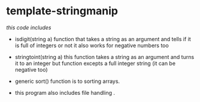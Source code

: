 # template-stringmanip

*this code includes*
* isdigit(string a) function that takes a string as an argument and tells if it is full of integers or not it also works for negative numbers too 

* stringtoint(string a) this function takes a string as an argument and turns it to an integer but function excepts a full integer string (it can be negative too) 

* generic sort() function is to sorting arrays.

* this program also includes file handling .


